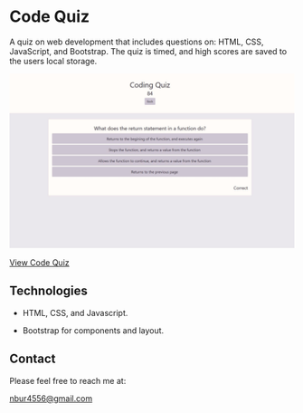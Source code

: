 # Code Quiz

A quiz on web development that includes questions on: HTML, CSS, JavaScript, and Bootstrap. The quiz is timed, and high scores are saved to the users local storage.

![code quiz webpage in use](assets/screenshot.jpg)

[View Code Quiz](https://nbur4556.github.io/code-quiz/)

## Technologies

* HTML, CSS, and Javascript.

* Bootstrap for components and layout.

## Contact

Please feel free to reach me at:

nbur4556@gmail.com